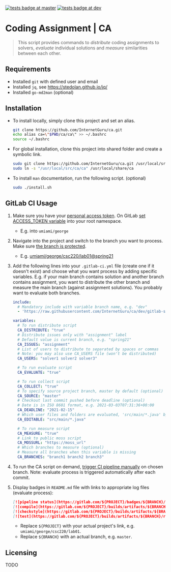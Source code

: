 
[![tests badge at master](https://github.com/InternetGuru/ca/workflows/tests/badge.svg?branch=master)](https://github.com/InternetGuru/ca/actions?query=branch%3Amaster)
[![tests badge at dev](https://github.com/InternetGuru/ca/workflows/tests/badge.svg?branch=dev)](https://github.com/InternetGuru/ca/actions?query=branch%3Adev)

# Coding Assignment | CA

> This script provides commands to _distribute_ coding assignments to solvers, _evaluate_ individual solutions and _measure_ similarities between each other.

## Requirements

* Installed `git` with defined user and email
* Installed `jq`, see https://stedolan.github.io/jq/
* Installed `go-md2man` (optional)

## Installation

- To install locally, simply clone this project and set an alias.

   ```sh
   git clone https://github.com/InternetGuru/ca.git
   echo alias ca=\"$PWD/ca/ca\" >> ~/.bashrc
   source ~/.bashrc
   ```

- For global installation, clone this project into shared folder and create a symbolic link.

   ```sh
   sudo git clone https://github.com/InternetGuru/ca.git /usr/local/src
   sudo ln -s "/usr/local/src/ca/ca" /usr/local/share/ca
   ```

- To install `man` documentation, run the following script. (optional)
   ```sh
   sudo ./install.sh
   ```

## GitLab CI Usage

1. Make sure you have your [personal access token](https://docs.gitlab.com/ee/user/profile/personal_access_tokens.html#creating-a-personal-access-token). On GitLab [set ACCESS_TOKEN variable](https://docs.gitlab.com/ee/ci/variables/#create-a-custom-variable-in-the-ui) into your root namespace.

   - E.g. into `umiami/george`

1. Navigate into the project and switch to the branch you want to process. Make sure [the branch is protected](https://docs.gitlab.com/ee/user/project/protected_branches.html).

   - E.g. [umiami/george/csc220/lab01@spring21](https://gitlab.com/umiami/george/csc220/lab01/-/tree/spring21)

1. Add the following lines into your `.gitlab-ci.yml` file (create one if it doesn't exist) and choose what you want process by adding specific variables. E.g. if your main branch contains solution and another branch contains assignment, you want to distribute the other branch and measure the main branch (against assignment solutions). You probably want to evaluate both branches.

   ```yaml
   include:
     # Mandatory include with variable branch name, e.g. "dev"
     - 'https://raw.githubusercontent.com/InternetGuru/ca/dev/gitlab-stages.yml'

   variables:
     # To run distribute script
     CA_DISTRIBUTE: "true"
     # Distribute issues only with "assignment" label
     # Default value is current branch, e.g. "spring21"
     CA_ISSUES: "assignment"
     # List of users to distribute to separated by spaces or commas
     # Note: you may also use CA_USERS file (won't be distributed)
     CA_USERS: "solver1 solver2 solver3"

     # To run evaluate script
     CA_EVALUATE: "true"

     # To run collect script
     CA_COLLECT: "true"
     # To specify source project branch, master by default (optional)
     CA_SOURCE: "master"
     # Checkout last commit pushed before deadline (optional)
     # Date is in ISO 8601 format, e.g. 2021-03-03T07:31:36+00:00
     CA_DEADLINE: "2021-02-15"
     # Which user files and folders are evaluated, 'src/main/*.java' by default (optional)
     CA_EDITABLE: "src/main/*.java"

     # To run measure script
     CA_MEASURE: "true"
     # Link to public moss script
     CA_MOSSURL: "https://moss_url"
     # Which branches to measure (optional)
     # Measure all branches when this variable is missing
     CA_BRANCHES: "branch1 branch2 branch3"
   ```

1. To run the CA script on demand, [trigger CI pipeline manually](https://docs.gitlab.com/ee/ci/pipelines/#run-a-pipeline-manually) on chosen branch. Note: evaluate process is triggered automatically after each commit.

1. Display badges in `README.md` file with links to appropriate log files (evaluate process):

   ```markdown
   [![pipeline status](https://gitlab.com/${PROJECT}/badges/${BRANCH}/pipeline.svg)](https://gitlab.com/${PROJECT}/-/pipelines?ref=${BRANCH})
   [![compile](https://gitlab.com/${PROJECT}/builds/artifacts/${BRANCH}/raw/.results/compile.svg?job=evaluate)](https://gitlab.com/${PROJECT}/-/jobs/artifacts/${BRANCH}/file/.results/compile.log?job=evaluate)
   [![checkstyle](https://gitlab.com/${PROJECT}/builds/artifacts/${BRANCH}/raw/.results/checkstyle.svg?job=evaluate)](https://gitlab.com/${PROJECT}/-/jobs/artifacts/${BRANCH}/file/.results/checkstyle.log?job=evaluate)
   [![test](https://gitlab.com/${PROJECT}/builds/artifacts/${BRANCH}/raw/.results/test.svg?job=evaluate)](https://gitlab.com/${PROJECT}/-/jobs/artifacts/${BRANCH}/file/.results/test.log?job=evaluate)
   ```

   - Replace `${PROJECT}` with your actual project's link, e.g. `umiami/george/csc220/lab01`.
   - Replace `${BRANCH}` with an actual branch, e.g. `master`.

## Licensing

TODO
